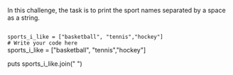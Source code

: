 In this challenge, the task is
to print the sport names
separated by a space as a string.

<codeblock language="ruby" type="exercise" testMode="fixedInput">
<code>
sports_i_like = ["basketball", "tennis","hockey"]
# Write your code here
</code>

<solution>
sports_i_like = ["basketball", "tennis","hockey"]

puts sports_i_like.join(" ")

</solution>
</codeblock>
